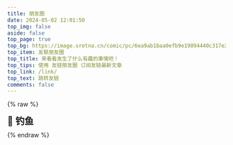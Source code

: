```yaml
---
title: 朋友圈
date: 2024-05-02 12:01:50
top_img: false
aside: false
top_page: true
top_bg: https://image.sretna.cn/comic/pc/6ea9ab1baa0efb9e19094440c317e21b.jpg
top_item: 友联朋友圈
top_title: 来看看发生了什么有趣的事情吧！
top_tips: 使用 友链朋友圈 订阅友链最新文章
top_link: /link/
top_text: 跳转友链
comments: false
---
```

{% raw %}
  <div class="title-h2-a">
    <div class="title-h2-a-left">
      <h2 style="padding-top: 0;margin:0.6rem 0 0.6rem;">🎣 钓鱼</h2><a class="random-post-start" href="javascript:fetchRandomPost();"><i class="fa-solid fa-arrow-rotate-right"></i></a>
    </div>
  </div>
  <div id="random-post"></div>
  <script type="text/javascript">
    var fdataUser = {
    apiurl: 'https://fcircle.blog.sinzmise.top/',
    defaultFish: 500,
    hungryFish: 500,
    }
  </script>
  <link rel="stylesheet" type="text/css" href="https://www.jsdelivr.ren/gh/zhheo/JS-Heo@main/moments/random-friends-post.css">
  <script src = "https://www.jsdelivr.ren/gh/zhheo/JS-Heo@main/moments/random-friends-post.js"></script>
  <div id="hexo-circle-of-friends-root"></div>
  <script>
      let UserConfig = {
          // 填写你的api地址
          private_api_url: 'https://fcircle.blog.sinzmise.top/',
          // 点击加载更多时，一次最多加载几篇文章，默认10
          page_turning_number: 12,
          // 头像加载失败时，默认头像地址
          error_img: '/img/friend_404.gif',
          // 进入页面时第一次的排序规则
          sort_rule: 'created'
      }
  </script>
  <script type="text/javascript" src="https://www.jsdelivr.ren/gh/zhheo/JS-Heo@master/moments5/app.min.js"></script>
  <script type="text/javascript" src="https://www.jsdelivr.ren/gh/zhheo/JS-Heo@master/moments5/bundle.js"></script>
{% endraw %}